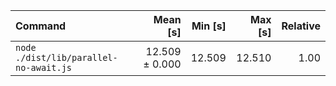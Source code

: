 | Command | Mean [s] | Min [s] | Max [s] | Relative |
|:---|---:|---:|---:|---:|
| `node ./dist/lib/parallel-no-await.js` | 12.509 ± 0.000 | 12.509 | 12.510 | 1.00 |
